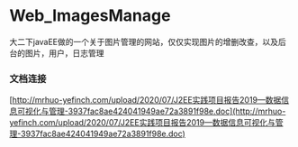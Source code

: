 # Web_ImagesManage
大二下javaEE做的一个关于图片管理的网站，仅仅实现图片的增删改查，以及后台的图片，用户，日志管理
### 文档连接
[http://mrhuo-yefinch.com/upload/2020/07/J2EE实践项目报告2019—数据信息可视化与管理-3937fac8ae424041949ae72a3891f98e.doc](http://mrhuo-yefinch.com/upload/2020/07/J2EE实践项目报告2019—数据信息可视化与管理-3937fac8ae424041949ae72a3891f98e.doc)
